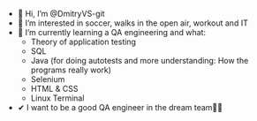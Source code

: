 - 👋 Hi, I’m @DmitryVS-git
- 👀 I’m interested in soccer, walks in the open air, workout and IT
- 🌱 I’m currently learning a QA engineering and what:
  - Theory of application testing
  - SQL
  - Java (for doing autotests and more understanding: How the programs really work)
  - Selenium
  - HTML & CSS
  - Linux Terminal
- ✔ I want to be a good QA engineer in the dream team🐱‍👤

<!---
DmitryVS-git/DmitryVS-git is a ✨ special ✨ repository because its `README.md` (this file) appears on your GitHub profile.
You can click the Preview link to take a look at your changes.
--->
